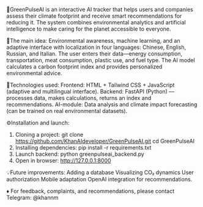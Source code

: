 🌱GreenPulseAI is an interactive AI tracker that helps users and companies assess their climate footprint and receive smart recommendations for reducing it.
The system combines environmental analytics and artificial intelligence to make caring for the planet accessible to everyone.

🚀The main idea:
Environmental awareness, machine learning, and an adaptive interface with localization in four languages: Chinese, English, Russian, and Italian.
The user enters their data—energy consumption, transportation, meat consumption, plastic use, and fuel type.
The AI ​​model calculates a carbon footprint index and provides personalized environmental advice.

🧩Technologies used:
Frontend: HTML + Tailwind CSS + JavaScript (adaptive and multilingual interface).
Backend: FastAPI (Python) — processes data, makes calculations, returns an index and recommendations.
AI-module: Data analysis and climate impact forecasting (can be trained on real environmental datasets).

⚙️Installation and launch:
1. Cloning a project:
git clone https://github.com/KhanAIdeveloper/GreenPulseAI.git
cd GreenPulseAI
2. Installing dependencies:
pip install -r requirements.txt
3. Launch backend:
python greenpulseai_backend.py
4. Open in browser:
http://127.0.0.1:8000

💡Future improvements:
Adding a database
Visualizing CO₂ dynamics
User authorization
Mobile adaptation
OpenAI integration for recommendations.

♦ For feedback, complaints, and recommendations, please contact Telegram: @khannm

